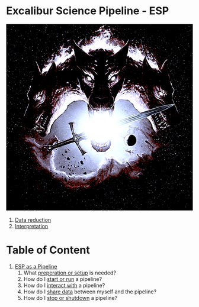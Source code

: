 # Excalibur Science Pipeline - ESP
![ESP](https://github.com/nasa-jpl-exoplanet/esp/blob/main/docs/img/logo.png)
1. [Data reduction](reduction)
1. [Interpretation](interpretation)

# Table of Content

1. [ESP as a Pipeline](pipeline)
    1. What [preperation or setup](preparation) is needed?
    1. How do I [start or run](pipeline/start) a pipeline?
    1. How do I [interact with](pipeline/interact) a pipeline?
    1. How do I [share data](pipeline/sharing) between myself and the pipeline?
    1. How do I [stop or shutdown](pipeline/stop) a pipeline?
